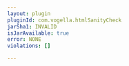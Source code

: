 ```yaml
---
layout: plugin
pluginId: com.vogella.htmlSanityCheck
jarSha1: INVALID
isJarAvailable: true
error: NONE
violations: []

---
```


